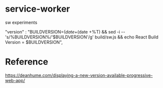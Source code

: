 # service-worker

sw experiments


"version" : "BUILDVERSION=$(date +%Y-%m-%d)-$(date +%T) && sed -i -- 's/%BUILDVERSION%/'$BUILDVERSION'/g' build/sw.js && echo React Build Version = $BUILDVERSION",


# Reference

https://deanhume.com/displaying-a-new-version-available-progressive-web-app/
